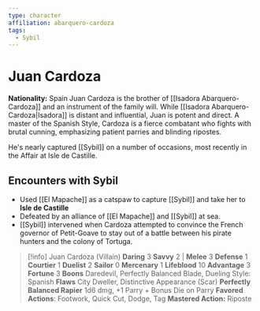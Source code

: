 ```yaml
---
type: character
affiliation: abarquero-cardoza
tags:
  - Sybil
---
```

# Juan Cardoza
**Nationality:** Spain
Juan Cardoza is the brother of [[Isadora Abarquero-Cardoza]] and an instrument of the family will.  While [[Isadora Abarquero-Cardoza|Isadora]] is distant and influential, Juan is potent and direct.  A master of the Spanish Style, Cardoza is a fierce combatant who fights with brutal cunning, emphasizing patient parries and blinding ripostes.

He's nearly captured [[Sybil]] on a number of occasions, most recently in the Affair at Isle de Castille.
## Encounters with Sybil
- Used [[El Mapache]] as a catspaw to capture [[Sybil]] and take her to **Isle de Castille**
- Defeated by an alliance of [[El Mapache]] and [[Sybil]] at sea.
- [[Sybil]] intervened when Cardoza attempted to convince the French governor of Petit-Goave to stay out of a battle between his pirate hunters and the colony of Tortuga.

>[!info] Juan Cardoza (Villain)
>**Daring** 3 **Savvy** 2 | **Melee** 3 **Defense** 1
>**Courtier** 1 **Duelist** 2 **Sailor** 0 **Mercenary** 1
>**Lifeblood** 10 **Advantage** 3 **Fortune** 3
>**Boons** Daredevil, Perfectly Balanced Blade, Dueling Style: Spanish
>**Flaws** City Dweller, Distinctive Appearance (Scar)
>**Perfectly Balanced Rapier** 1d6 dmg, +1 Parry + Bonus Die on Parry
>**Favored Actions**: Footwork, Quick Cut, Dodge, Tag
>**Mastered Action:** Riposte